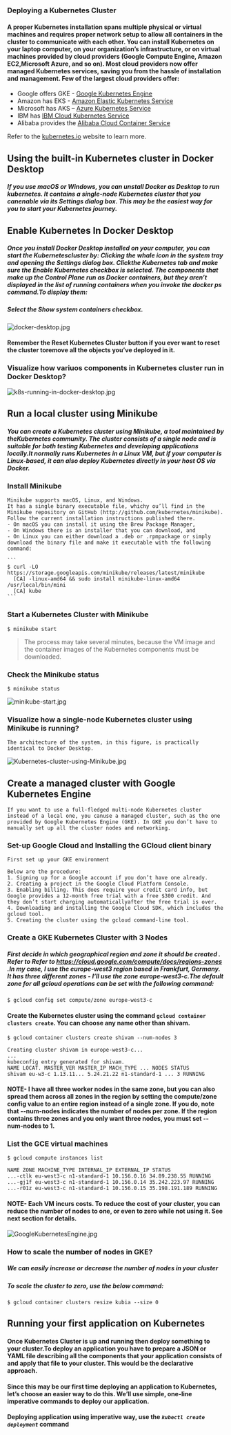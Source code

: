 ### Deploying a Kubernetes Cluster

####  A proper Kubernetes installation spans multiple physical or virtual machines and requires proper network setup to allow all containers in the cluster to communicate with each other. You can install Kubernetes on your laptop computer, on your organization’s infrastructure, or on virtual machines provided by cloud providers (Google Compute Engine, Amazon EC2,Microsoft Azure, and so on). Most cloud providers now offer managed Kubernetes services, saving you from the hassle of installation and management. Few of the largest cloud providers offer:

- Google offers GKE - [Google Kubernetes Engine](https://cloud.google.com/kubernetes-engine)
- Amazon has EKS - [Amazon Elastic Kubernetes Service](https://aws.amazon.com/eks/)
- Microsoft has AKS – [Azure Kubernetes Service](https://azure.microsoft.com/en-us/services/kubernetes-service/)
- IBM has [IBM Cloud Kubernetes Service](https://www.ibm.com/nl-en/cloud/container-service)
- Alibaba provides the [Alibaba Cloud Container Service](https://www.alibabacloud.com/product/container-service)

Refer to the [kubernetes.io](https://kubernetes.io) website to learn more.

## Using the built-in Kubernetes cluster in Docker Desktop

##### If you use macOS or Windows, you can unstall Docker as Desktop to run kubernetes. It contains a single-node Kubernetes cluster that you canenable via its Settings dialog box. This may be the easiest way for you to start your Kubernetes journey.

## Enable Kubernetes In Docker Desktop

##### Once you install Docker Desktop installed on your computer, you can start the Kubernetescluster by:  Clicking the whale icon in the system tray and opening the Settings dialog box. Clickthe Kubernetes tab and make sure the Enable Kubernetes checkbox is selected. The components that make up the Control Plane run as Docker containers, but they aren’t displayed in the list of running containers when you invoke the docker ps command.To display them:
##### Select the Show system containers checkbox.

![docker-desktop.jpg](https://github.com/shivamjhalabfiles/kubernetes-lab/blob/master/images/docker-desktop.jpg)


 ####   Remember the Reset Kubernetes Cluster button if you ever want to reset the cluster toremove all the objects you’ve deployed in it.

 ### Visualize how variuos components in Kubernetes cluster run in Docker Desktop?

![k8s-running-in-docker-desktop.jpg](https://github.com/shivamjhalabfiles/kubernetes-lab/blob/master/images/k8s-running-in-docker-desktop.jpg)


## Run a local cluster using Minikube

##### You can create a Kubernetes cluster using Minikube, a tool maintained by theKubernetes community. The cluster consists of a single node and is suitable for both testing Kubernetes and developing applications locally.It normally runs Kubernetes in a Linux VM, but if your computer is Linux-based, it can also deploy Kubernetes directly in your host OS via Docker.
 
### Install Minikube
  
    Minikube supports macOS, Linux, and Windows.
    It has a single binary executable file, whichy ou’ll find in the Minikube repository on GitHub (http://github.com/kubernetes/minikube).
    Follow the current installation instructions published there.
    - On macOS you can install it using the Brew Package Manager,
    - On Windows there is an installer that you can download, and
    - On Linux you can either download a .deb or .rpmpackage or simply download the binary file and make it executable with the following command:

    ```
    $ curl -LO https://storage.googleapis.com/minikube/releases/latest/minikube
      [CA] -linux-amd64 && sudo install minikube-linux-amd64 /usr/local/bin/mini
      [CA] kube
    ```
### Start a Kubernetes Cluster with Minikube
    
    $ minikube start
>   The process may take several minutes, because the VM image and the container images of the Kubernetes components must be downloaded.

### Check the Minikube status

    $ minikube status

  ![minikube-start.jpg](https://github.com/shivamjhalabfiles/kubernetes-lab/blob/master/images/minikube-start.png)

### Visualize how a single-node Kubernetes cluster using Minikube is running?
   
    The architecture of the system, in this figure, is practically identical to Docker Desktop.

![Kubernetes-cluster-using-Minikube.jpg](https://github.com/shivamjhalabfiles/kubernetes-lab/blob/master/images/Kubernetes-cluster-using-Minikube.jpg)


## Create a managed cluster with Google Kubernetes Engine

    If you want to use a full-fledged multi-node Kubernetes cluster instead of a local one, you canuse a managed cluster, such as the one provided by Google Kubernetes Engine (GKE). In GKE you don’t have to manually set up all the cluster nodes and networking.

### Set-up Google Cloud and Installing the GCloud client binary

    First set up your GKE environment

    Below are the procedure:  
    1. Signing up for a Google account if you don’t have one already.
    2. Creating a project in the Google Cloud Platform Console.
    3. Enabling billing. This does require your credit card info, but Google provides a 12-month free trial with a free $300 credit. And they don’t start charging automaticallyafter the free trial is over.
    4. Downloading and installing the Google Cloud SDK, which includes the gcloud tool.
    5. Creating the cluster using the gcloud command-line tool.

### Create a GKE Kubernetes Cluster with 3 Nodes

##### First decide in which geographical region and zone it should be created . Refer to Refer to https://cloud.google.com/compute/docs/regions-zones .In my case, I use the europe-west3 region based in Frankfurt, Germany. It has three different zones - I’ll use the zone europe-west3-c.The default zone for all gcloud operations can be set with the following command:

    $ gcloud config set compute/zone europe-west3-c

 #### Create the Kubernetes cluster using the command `gcloud container clusters create`. You can choose any name other than shivam. 
    
    
    $ gcloud container clusters create shivam --num-nodes 3

    Creating cluster shivam in europe-west3-c...
    ...
    kubeconfig entry generated for shivam.
    NAME LOCAT. MASTER_VER MASTER_IP MACH_TYPE ... NODES STATUS
    shivam eu-w3-c 1.13.11... 5.24.21.22 n1-standard-1 ... 3 RUNNING

#### NOTE- I have all three worker nodes in the same zone, but you can also spread them across all zones in the region by setting the compute/zone config value to an entire region instead of a single zone. If you do, note that --num-nodes indicates the number of nodes per zone. If the region contains three zones and you only want three nodes, you must set --num-nodes to 1.
    
### List the GCE virtual machines

    $ gcloud compute instances list

    NAME ZONE MACHINE_TYPE INTERNAL_IP EXTERNAL_IP STATUS
    ...-ctlk eu-west3-c n1-standard-1 10.156.0.16 34.89.238.55 RUNNING
    ...-gj1f eu-west3-c n1-standard-1 10.156.0.14 35.242.223.97 RUNNING
    ...-r01z eu-west3-c n1-standard-1 10.156.0.15 35.198.191.189 RUNNING

#### NOTE-  Each VM incurs costs. To reduce the cost of your cluster, you can reduce the number of nodes to one, or even to zero while not using it. See next section for details.

![GoogleKubernetesEngine.jpg](https://github.com/shivamjhalabfiles/kubernetes-lab/blob/master/images/GoogleKubernetesEngine.jpg)


### How to scale the number of nodes in GKE?

##### We can easily increase or decrease the number of nodes in your cluster

##### To scale the cluster to zero, use the below command:

    $ gcloud container clusters resize kubia --size 0


##  Running your first application on Kubernetes

#### Once Kubernetes Cluster is up and running then deploy something to your cluster.To deploy an application you have to prepare a JSON or YAML file describing all the components that your application consists of and apply that file to your cluster. This would be the declarative approach.
#### Since this may be our first time deploying an application to Kubernetes, let’s choose an easier way to do this. We’ll use simple, one-line imperative commands to deploy our application.

#### Deploying application using imperative way, use the *`kubectl create deployment`* command